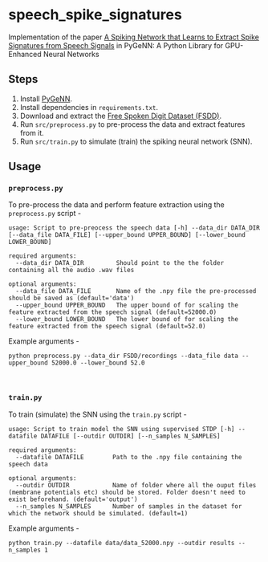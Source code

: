 # speech_spike_signatures

Implementation of the paper [A Spiking Network that Learns to Extract Spike Signatures from Speech Signals](https://arxiv.org/abs/1606.00802) in PyGeNN: A Python Library for GPU-Enhanced Neural Networks

## Steps 

1. Install [PyGeNN](https://github.com/genn-team/genn/tree/master/pygenn).
2. Install dependencies in `requirements.txt`.
3. Download and extract the [Free Spoken Digit Dataset (FSDD)](https://github.com/Jakobovski/free-spoken-digit-dataset).
4. Run `src/preprocess.py` to pre-process the data and extract features from it.
5. Run `src/train.py` to simulate (train) the spiking neural network (SNN).

## Usage

### `preprocess.py`

To pre-process the data and perform feature extraction using the `preprocess.py` script -

```
usage: Script to pre-preocess the speech data [-h] --data_dir DATA_DIR [--data_file DATA_FILE] [--upper_bound UPPER_BOUND] [--lower_bound LOWER_BOUND]

required arguments:
  --data_dir DATA_DIR         Should point to the the folder containing all the audio .wav files

optional arguments:
  --data_file DATA_FILE       Name of the .npy file the pre-processed should be saved as (default='data')
  --upper_bound UPPER_BOUND   The upper bound of for scaling the feature extracted from the speech signal (default=52000.0)
  --lower_bound LOWER_BOUND   The lower bound of for scaling the feature extracted from the speech signal (default=52.0)
```

Example arguments -

`python preprocess.py --data_dir FSDD/recordings --data_file data --upper_bound 52000.0 --lower_bound 52.0`

<br/>

### `train.py`

To train (simulate) the SNN using the `train.py` script - 

```
usage: Script to train model the SNN using supervised STDP [-h] --datafile DATAFILE [--outdir OUTDIR] [--n_samples N_SAMPLES]

required arguments:
  --datafile DATAFILE        Path to the .npy file containing the speech data

optional arguments:
  --outdir OUTDIR            Name of folder where all the ouput files (membrane potentials etc) should be stored. Folder doesn't need to exist beforehand. (default='output')
  --n_samples N_SAMPLES      Number of samples in the dataset for which the network should be simulated. (default=1)
```

Example arguments -

`python train.py --datafile data/data_52000.npy --outdir results --n_samples 1`

